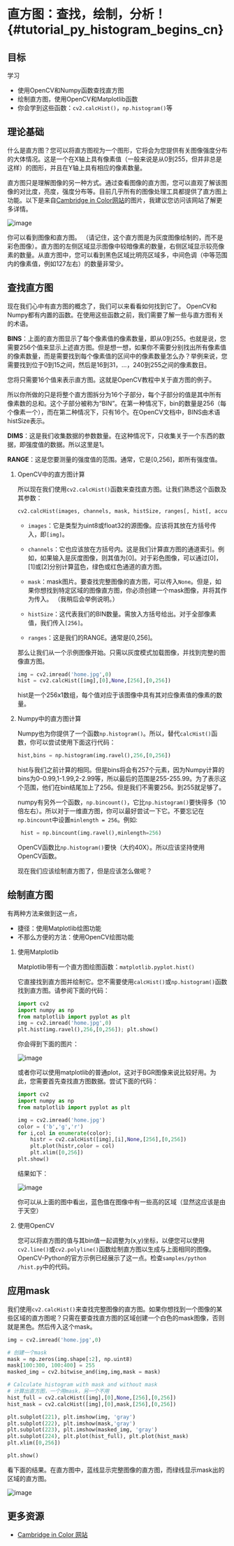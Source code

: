 # 直方图：查找，绘制，分析！{#tutorial_py_histogram_begins_cn}

## 目标

学习

- 使用OpenCV和Numpy函数查找直方图
- 绘制直方图，使用OpenCV和Matplotlib函数
- 你会学到这些函数：`cv2.calcHist()`，`np.histogram()`等

## 理论基础

什么是直方图？您可以将直方图视为一个图形，它将会为您提供有关图像强度分布的大体情况。这是一个在X轴上具有像素值（一般来说是从0到255，但并非总是这样）的图形，并且在Y轴上具有相应的像素数量。

直方图只是理解图像的另一种方式。通过查看图像的直方图，您可以直观了解该图像的对比度，亮度，强度分布等。目前几乎所有的图像处理工具都提供了直方图上功能。以下是来自[Cambridge in Color网站](http://www.cambridgeincolour.com/tutorials/histograms1.htm)的图片，我建议您访问该网站了解更多详情。

![image](images/histogram_sample.jpg)

你可以看到图像和直方图。 （请记住，这个直方图是为灰度图像绘制的，而不是彩色图像）。直方图的左侧区域显示图像中较暗像素的数量，右侧区域显示较亮像素的数量。从直方图中，您可以看到黑色区域比明亮区域多，中间色调（中等范围内的像素值，例如127左右）的数量非常少。

## 查找直方图

现在我们心中有直方图的概念了，我们可以来看看如何找到它了。 OpenCV和Numpy都有内置的函数。在使用这些函数之前，我们需要了解一些与直方图有关的术语。

**BINS**：上面的直方图显示了每个像素值的像素数量，即从0到255。也就是说，您需要256个值来显示上述直方图。但是想一想，如果你不需要分别找出所有像素值的像素数量，而是需要找到每个像素值的区间中的像素数量怎么办？举例来说，您需要找到位于0到15之间，然后是16到31，...，240到255之间的像素数目。

您将只需要16个值来表示直方图。这就是OpenCV教程中关于直方图的例子。

所以你所做的只是将整个直方图拆分为16个子部分，每个子部分的值是其中所有像素数的总和。这个子部分被称为“BIN”。在第一种情况下，bin的数量是256（每个像素一个），而在第二种情况下，只有16个。在OpenCV文档中，BINS由术语histSize表示。

**DIMS**：这是我们收集数据的参数数量。在这种情况下，只收集关于一个东西的数据，即强度值的数据。所以这里是1。

**RANGE**：这是您要测量的强度值的范围。通常，它是[0,256]，即所有强度值。

1. OpenCV中的直方图计算

   所以现在我们使用`cv2.calcHist()`函数来查找直方图。让我们熟悉这个函数及其参数：

   ```python
   cv2.calcHist(images, channels, mask, histSize, ranges[, hist[, accumulate]])
   ```
   - `images`：它是类型为uint8或float32的源图像。应该将其放在方括号传入，即`[img]`。

    - `channels`：它也应该放在方括号内。这是我们计算直方图的通道索引。例如，如果输入是灰度图像，则其值为[0]。对于彩色图像，可以通过[0]，[1]或[2]分别计算蓝色，绿色或红色通道的直方图。

   - `mask`：mask图片。要查找完整图像的直方图，可以传入`None`。但是，如果你想找到特定区域的图像直方图，你必须创建一个mask图像，并将其作为传入。 （我稍后会举例说明。）

   - `histSize`：这代表我们的BIN数量。需放入方括号给出。对于全部像素值，我们传入`[256]`。

   - `ranges`：这是我们的RANGE。通常是[0,256]。

   那么让我们从一个示例图像开始。只需以灰度模式加载图像，并找到完整的图像直方图。

   ```python
   img = cv2.imread('home.jpg',0)
   hist = cv2.calcHist([img],[0],None,[256],[0,256])
   ```

   hist是一个256x1数组，每个值对应于该图像中具有其对应像素值的像素的数量。

2. Numpy中的直方图计算

   Numpy也为你提供了一个函数`np.histogram()`。所以，替代`calcHist()`函数，你可以尝试使用下面这行代码：

   ```python
   hist,bins = np.histogram(img.ravel(),256,[0,256])
   ```

   hist与我们之前计算的相同。但是bins将会有257个元素，因为Numpy计算的bins为0-0.99,1-1.99,2-2.99等，所以最后的范围是255-255.99。为了表示这个范围，他们在bin结尾加上了256。但是我们不需要256。到255就足够了。

   numpy有另外一个函数，`np.bincount()`，它比`np.histogram()`要快得多（10倍左右）。所以对于一维直方图，你可以最好尝试一下它。不要忘记在`np.bincount`中设置`minlength = 256`。例如:

   ```python
    hist = np.bincount(img.ravel(),minlength=256)
   ```

   OpenCV函数比`np.histogram()`要快（大约40X）。所以应该坚持使用OpenCV函数。

   现在我们应该绘制直方图了，但是应该怎么做呢？

## 绘制直方图

有两种方法来做到这一点，

- 捷径：使用Matplotlib绘图功能
- 不那么方便的方法：使用OpenCV绘图功能

1. 使用Matplotlib

   Matplotlib带有一个直方图绘图函数：`matplotlib.pyplot.hist()`

   它直接找到直方图并绘制它。您不需要使用`calcHist()`或`np.histogram()`函数找到直方图。请参阅下面的代码：

   ```python
   import cv2
   import numpy as np
   from matplotlib import pyplot as plt
   img = cv2.imread('home.jpg',0)
   plt.hist(img.ravel(),256,[0,256]); plt.show()
   ```

   你会得到下面的图片：

   ![image](images/histogram_matplotlib.jpg)

   或者你可以使用matplotlib的普通plot，这对于BGR图像来说比较好用。为此，您需要首先查找直方图数据。尝试下面的代码：

   ```python
   import cv2
   import numpy as np
   from matplotlib import pyplot as plt

   img = cv2.imread('home.jpg')
   color = ('b','g','r')
   for i,col in enumerate(color):
       histr = cv2.calcHist([img],[i],None,[256],[0,256])
       plt.plot(histr,color = col)
       plt.xlim([0,256])
   plt.show()
   ```

   结果如下：

   ![image](images/histogram_rgb_plot.jpg)

   你可以从上面的图中看出，蓝色值在图像中有一些高的区域（显然这应该是由于天空）

2. 使用OpenCV

   您可以将直方图的值与其bin值一起调整为(x,y)坐标，以便您可以使用`cv2.line()`或`cv2.polyline()`函数绘制直方图以生成与上面相同的图像。 OpenCV-Python的官方示例已经展示了这一点。检查`samples/python /hist.py`中的代码。

## 应用mask

我们使用`cv2.calcHist()`来查找完整图像的直方图。如果你想找到一个图像的某些区域的直方图呢？只需在要查找直方图的区域创建一个白色的mask图像，否则就是黑色。然后传入这个mask。

```python
img = cv2.imread('home.jpg',0)

# 创建一个mask
mask = np.zeros(img.shape[:2], np.uint8)
mask[100:300, 100:400] = 255
masked_img = cv2.bitwise_and(img,img,mask = mask)

# Calculate histogram with mask and without mask
# 计算出直方图，一个用mask，另一个不用
hist_full = cv2.calcHist([img],[0],None,[256],[0,256])
hist_mask = cv2.calcHist([img],[0],mask,[256],[0,256])

plt.subplot(221), plt.imshow(img, 'gray')
plt.subplot(222), plt.imshow(mask,'gray')
plt.subplot(223), plt.imshow(masked_img, 'gray')
plt.subplot(224), plt.plot(hist_full), plt.plot(hist_mask)
plt.xlim([0,256])

plt.show()
```

看下面的结果。在直方图中，蓝线显示完整图像的直方图，而绿线显示mask出的区域的直方图。

![image](images/histogram_masking.jpg)

## 更多资源

- [Cambridge in Color 网站](http://www.cambridgeincolour.com/tutorials/histograms1.htm)

